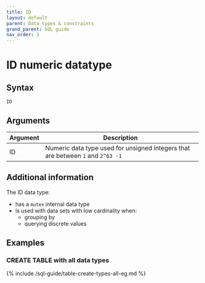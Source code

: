 ```yaml
---
title: ID
layout: default
parent: Data types & constraints
grand_parent: SQL guide
nav_order: 3
---
```


# ID numeric datatype

## Syntax

```
ID
```

## Arguments

| Argument | Description |
|---|---|
| ID | Numeric data type used for unsigned integers that are between `1` and `2^63 -1` |

## Additional information

The ID data type:
* has a `mutex` internal data type
* is used with data sets with low cardinality when:
  * grouping by
  * querying discrete values

## Examples

### CREATE TABLE with all data types

{% include /sql-guide/table-create-types-all-eg.md %}
